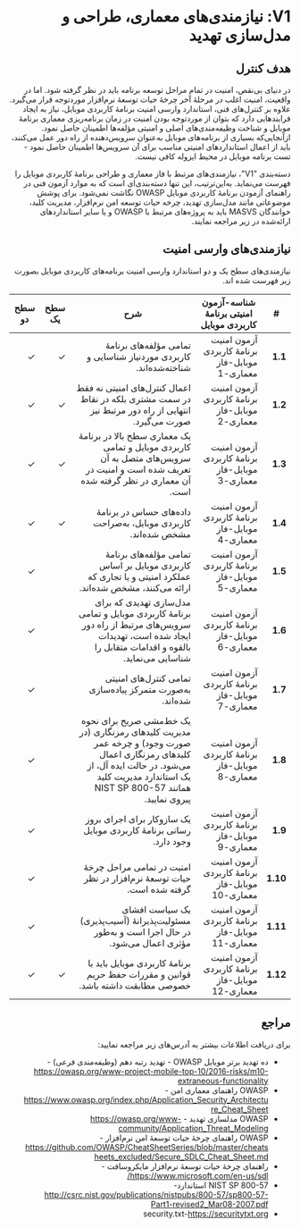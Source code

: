 <div dir="rtl" markdown="1">

# V1: نیازمندی‌های معماری، طراحی و مدل‌سازی تهدید

## هدف کنترل

در دنیای بی‌نقص، امنیت در تمام مراحل توسعه برنامه باید در نظر گرفته شود. اما در واقعیت، امنیت اغلب در مرحلۀ آخر چرخۀ حیات توسعۀ نرم‌افزار موردتوجه قرار می‌گیرد. علاوه بر کنترل‌های فنی، استاندارد وارسی امنیت برنامۀ کاربردی موبایل، نیاز به ایجاد فرایندهایی دارد که بتوان از موردتوجه بودن امنیت در زمان برنامه‌ریزی معماری برنامۀ موبایل و شناخت وظیفه‌مندی‌های اصلی و امنیتی مؤلفه‌ها اطمینان حاصل نمود. ازآنجایی‌که بسیاری از برنامه‌های موبایل به‌عنوان سرویس‌دهنده از راه دور عمل می‌کنند، باید از اعمال استانداردهای امنیتی مناسب برای آن سرویس‌ها اطمینان حاصل نمود - تست برنامه موبایل در محیط ایزوله کافی نیست.

دسته‌بندی "V1"، نیازمندی‌های مرتبط با فاز معماری و طراحی برنامۀ کاربردی موبایل را فهرست می‌نماید. به‌این‌ترتیب، این تنها دسته‌بندی‌ای است که به موارد آزمون فنی در راهنمای آزمودن برنامۀ کاربردی موبایل OWASP نگاشت نمی‌شود. برای پوشش موضوعاتی مانند مدل‌سازی تهدید، چرخه حیات توسعه امن نرم‌افزار، مدیریت کلید، خوانندگان MASVS باید به پروژه‌های مرتبط با OWASP و یا سایر استانداردهای ارائه‌شده در زیر مراجعه نمایند.

## نیازمندی‌های وارسی امنیت

نیازمندی‌های سطح یک و دو استاندارد وارسی امنیت برنامه‌های کاربردی موبایل بصورت زیر فهرست شده اند.

| # | شناسه-آزمون امنیتی برنامۀ کاربردی موبایل | شرح | سطح یک | سطح دو |
| -- | -------- | ---------------------- | - | - |
| **1.1** | آزمون امنیت برنامۀ کاربردی موبایل-فاز معماری-1 | تمامی مؤلفه‌های برنامۀ کاربردی موردنیاز شناسایی و شناخته‌شده‌اند. | ✓ | ✓ |
| **1.2** | آزمون امنیت برنامۀ کاربردی موبایل-فاز معماری-2 | اعمال کنترل‌های امنیتی نه فقط در سمت مشتری بلکه در نقاط انتهایی از راه دور مرتبط نیز صورت می‌گیرد. | ✓ | ✓ |
| **1.3** | آزمون امنیت برنامۀ کاربردی موبایل-فاز معماری-3 | یک معماری سطح بالا در برنامۀ کاربردی موبایل و تمامی سرویس‌های متصل به آن تعریف شده است و امنیت در آن معماری در نظر گرفته شده است. | ✓ | ✓ |
| **1.4** | آزمون امنیت برنامۀ کاربردی موبایل-فاز معماری-4 | داده‌های حساس در برنامۀ کاربردی موبایل، به‌صراحت مشخص شده‌اند. | ✓ | ✓ |
| **1.5** | آزمون امنیت برنامۀ کاربردی موبایل-فاز معماری-5 | تمامی مؤلفه‌های برنامۀ کاربردی موبایل بر اساس عملکرد امنیتی و یا تجاری که ارائه می‌کنند، مشخص شده‌اند. |  | ✓ |
| **1.6** | آزمون امنیت برنامۀ کاربردی موبایل-فاز معماری-6 | مدل‌سازی تهدیدی که برای برنامۀ کاربردی موبایل و تمامی سرویس‌های مرتبط از راه دور ایجاد شده است، تهدیدات بالقوه و اقدامات متقابل را شناسایی می‌نماید. |  | ✓ |
| **1.7** | آزمون امنیت برنامۀ کاربردی موبایل-فاز معماری-7 | تمامی کنترل‌های امنیتی به‌صورت متمرکز پیاده‌سازی شده‌اند. |  | ✓ |
| **1.8** | آزمون امنیت برنامۀ کاربردی موبایل-فاز معماری-8 | یک خط‌مشی صریح برای نحوه مدیریت کلیدهای رمزنگاری (در صورت وجود) و چرخه عمر کلیدهای رمزنگاری اعمال می‌شود. در حالت ایده آل، از یک استاندارد مدیریت کلید همانند NIST SP 800-57 پیروی نمایید. |  | ✓ |
| **1.9** | آزمون امنیت برنامۀ کاربردی موبایل-فاز معماری-9 | یک سازوکار برای اجرای بروز رسانی برنامۀ کاربردی موبایل وجود دارد. |  | ✓ |
| **1.10** | آزمون امنیت برنامۀ کاربردی موبایل-فاز معماری-10 | امنیت در تمامی مراحل چرخۀ حیات توسعۀ نرم‌افزار در نظر گرفته شده است. |  | ✓ |
| **1.11** | آزمون امنیت برنامۀ کاربردی موبایل-فاز معماری-11 | یک سیاست افشای مسئولیت‌پذیرانهٔ (آسیب‌پذیری) در حال اجرا است و به‌طور مؤثری اعمال می‌شود. |  | ✓ |
| **1.12** | آزمون امنیت برنامۀ کاربردی موبایل-فاز معماری-12 | برنامۀ کاربردی موبایل باید با قوانین و مقررات حفظ حریم خصوصی مطابقت داشته باشد. | ✓ | ✓ |

## مراجع

برای دریافت اطلاعات بیشتر به آدرس‌های زیر مراجعه نمایید:

- ده تهدید برتر موبایل OWASP - تهدید رتبه دهم (وظیفه‌مندی فرعی) - <https://owasp.org/www-project-mobile-top-10/2016-risks/m10-extraneous-functionality>
- OWASP راهنمای معماری امن - <https://www.owasp.org/index.php/Application_Security_Architecture_Cheat_Sheet>
- OWASP مدلسازی تهدید - <https://owasp.org/www-community/Application_Threat_Modeling>
- OWASP راهنمای چرخۀ حیات توسعۀ امن نرم‌افزار - <https://github.com/OWASP/CheatSheetSeries/blob/master/cheatsheets_excluded/Secure_SDLC_Cheat_Sheet.md>
- راهنمای چرخۀ حیات توسعۀ نرم‌افزار مایکروسافت - <https://www.microsoft.com/en-us/sdl/>
- NIST SP 800-57 استاندارد- <http://csrc.nist.gov/publications/nistpubs/800-57/sp800-57-Part1-revised2_Mar08-2007.pdf>
- security.txt-<https://securitytxt.org>

</div>
